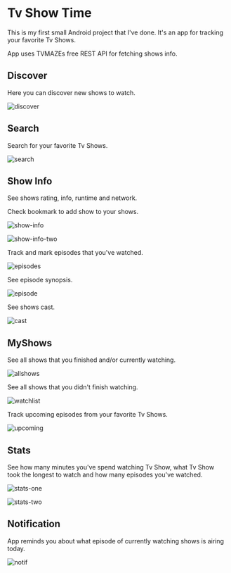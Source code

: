 # Tv Show Time

This is my first small Android project that I've done.
It's an app for tracking your favorite Tv Shows.

App uses TVMAZEs free REST API for fetching shows info.

## Discover

Here you can discover new shows to watch.

![discover](https://github.com/MirzaBegunic/TvShowTime/blob/master/Screenshots/discover.png)

## Search 

Search for your favorite Tv Shows.

![search](https://github.com/MirzaBegunic/TvShowTime/blob/master/Screenshots/search.png)

## Show Info

See shows rating, info, runtime and network.


Check bookmark to add show to your shows.

![show-info](https://github.com/MirzaBegunic/TvShowTime/blob/master/Screenshots/showinfoone.png)

![show-info-two](https://github.com/MirzaBegunic/TvShowTime/blob/master/Screenshots/showinfotwo.png)

Track and mark episodes that you've watched.

![episodes](https://github.com/MirzaBegunic/TvShowTime/blob/master/Screenshots/showinfoepisodes.png)

See episode synopsis.

![episode](https://github.com/MirzaBegunic/TvShowTime/blob/master/Screenshots/showepisodeinfo.png)

See shows cast.

![cast](https://github.com/MirzaBegunic/TvShowTime/blob/master/Screenshots/showinfocast.png)


## MyShows

See all shows that you finished and/or currently watching.

![allshows](https://github.com/MirzaBegunic/TvShowTime/blob/master/Screenshots/allshows.png)


See all shows that you didn't finish watching.

![watchlist](https://github.com/MirzaBegunic/TvShowTime/blob/master/Screenshots/watchnext.png)

Track upcoming episodes from your favorite Tv Shows.

![upcoming](https://github.com/MirzaBegunic/TvShowTime/blob/master/Screenshots/upcoming.png)

## Stats

See how many minutes you've spend watching Tv Show, what Tv Show took the longest to watch and how many episodes you've watched.

![stats-one](https://github.com/MirzaBegunic/TvShowTime/blob/master/Screenshots/showstatone.png)

![stats-two](https://github.com/MirzaBegunic/TvShowTime/blob/master/Screenshots/showstattwo.png)

## Notification

App reminds you about what episode of currently watching shows is airing today.

![notif](https://github.com/MirzaBegunic/TvShowTime/blob/master/Screenshots/shownotification.png)
